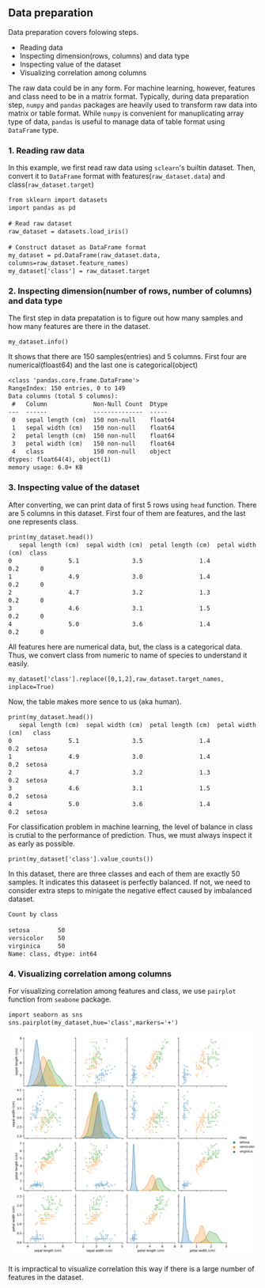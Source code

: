 ## Data preparation

Data preparation covers folowing steps.

- Reading data
- Inspecting dimension(rows, columns) and data type
- Inspecting value of the dataset
- Visualizing correlation among columns

The raw data could be in any form. For machine learning, however, features and class need to be in a matrix format.
Typically, during data preparation step, `numpy` and `pandas` packages are heavily used to transform raw data into matrix or table format.
While `numpy` is convenient for manuplicating array type of data, `pandas` is useful to manage data of table format using `DataFrame` type.

### 1. Reading raw data

In this example, we first read raw data using `sclearn`'s builtin dataset. Then, convert it to `DataFrame` format with features(`raw_dataset.data`) and class(`raw_dataset.target`)

```
from sklearn import datasets
import pandas as pd

# Read raw dataset
raw_dataset = datasets.load_iris()

# Construct dataset as DataFrame format
my_dataset = pd.DataFrame(raw_dataset.data, columns=raw_dataset.feature_names)
my_dataset['class'] = raw_dataset.target
```

### 2. Inspecting dimension(number of rows, number of columns) and data type

The first step in data prepatation is to figure out how many samples and how many features are there in the dataset.

```
my_dataset.info()
```

It shows that there are 150 samples(entries) and 5 columns. First four are numerical(floast64) and the last one is categorical(object)

```
<class 'pandas.core.frame.DataFrame'>
RangeIndex: 150 entries, 0 to 149
Data columns (total 5 columns):
 #   Column             Non-Null Count  Dtype  
---  ------             --------------  -----  
 0   sepal length (cm)  150 non-null    float64
 1   sepal width (cm)   150 non-null    float64
 2   petal length (cm)  150 non-null    float64
 3   petal width (cm)   150 non-null    float64
 4   class              150 non-null    object 
dtypes: float64(4), object(1)
memory usage: 6.0+ KB
```
### 3. Inspecting value of the dataset

After converting, we can print data of first 5 rows using `head` function. There are 5 columns in this dataset. First four of them are features, and the last one represents class.

```
print(my_dataset.head())
   sepal length (cm)  sepal width (cm)  petal length (cm)  petal width (cm)  class
0                5.1               3.5                1.4               0.2      0
1                4.9               3.0                1.4               0.2      0
2                4.7               3.2                1.3               0.2      0
3                4.6               3.1                1.5               0.2      0
4                5.0               3.6                1.4               0.2      0
```
All features here are numerical data, but, the class is a categorical data. Thus, we convert class from numeric to name of species to understand it easily.

```
my_dataset['class'].replace([0,1,2],raw_dataset.target_names, inplace=True)
```

Now, the table makes more sence to us (aka human).

```
print(my_dataset.head())
   sepal length (cm)  sepal width (cm)  petal length (cm)  petal width (cm)   class
0                5.1               3.5                1.4               0.2  setosa
1                4.9               3.0                1.4               0.2  setosa
2                4.7               3.2                1.3               0.2  setosa
3                4.6               3.1                1.5               0.2  setosa
4                5.0               3.6                1.4               0.2  setosa
```

For classification problem in machine learning, the level of balance in class is crutial to the performance of prediction. Thus, we must always inspect it as early as possible.

```
print(my_dataset['class'].value_counts())
```

In this dataset, there are three classes and each of them are exactly 50 samples. It indicates this dataseet is perfectly balanced. If not, we need to consider extra steps to minigate the negative effect caused by imbalanced dataset.

```
Count by class

setosa        50
versicolor    50
virginica     50
Name: class, dtype: int64
```

### 4. Visualizing correlation among columns

For visualizing correlation among features and class, we use `pairplot` function from `seabone` package.

```
import seaborn as sns
sns.pairplot(my_dataset,hue='class',markers='+')
```

![corrlation](images/correlation.png)

It is impractical to visualize correlation this way if there is a large number of features in the dataset.